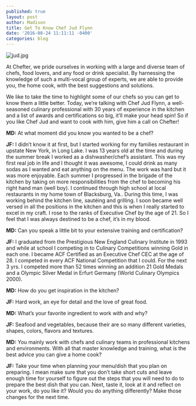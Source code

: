 ```yaml
---
published: true
layout: post
author: Madison
title: Get To Know Chef Jud Flynn
date: '2016-08-24 11:11:11 -0400'
categories: blog
---
```

![jud.jpg]({{site.baseurl}}/img/jud.jpg)

At Chefter, we pride ourselves in working with a large and diverse team of chefs, food lovers, and any food or drink specialist. By harnessing the knowledge of such a multi-vocal group of experts, we are able to provide you, the home cook, with the best suggestions and solutions. 

We like to take the time to highlight some of our chefs so you can get to know them a little better. Today, we’re talking with Chef Jud Flynn, a well-seasoned culinary professional with 30 years of experience in the kitchen and a list of awards and certifications so big, it’ll make your head spin! So if you like Chef Jud and want to cook with him, give him a call on Chefter! 

**MD:** At what moment did you know you wanted to be a chef? 

**JF:** I didn’t know it at first, but I started working for my families restaurant in upstate New York, in Long Lake. I was 13 years old at the time and during the summer break I worked as a dishwasher/chef’s assistant. This was my first real job in life and I thought it was awesome, I could drink as many sodas as I wanted and eat anything on the menu. The work was hard but it was more enjoyable. Each summer I progressed in the brigade of the kitchen by taking on more responsibilities from the chef to becoming his right hand man (well boy). I continued through high school at local restaurants in my home town of Blacksburg, Va.. During this time, I was working behind the kitchen line, sautéing and grilling. I soon became well versed in all the positions in the kitchen and this is when I really started to excel in my craft. I rose to the ranks of Executive Chef by the age of 21. So I feel that I was always destined to be a chef, it’s in my blood.

 **MD:** Can you speak a little bit to your extensive training and certification?

**JF:** I graduated from the Prestigious New England Culinary Institute in 1993 and while at school I competing in to Culinary Competitions winning Gold in each one. I became ACF Certified as an Executive Chef CEC at the age of 28. I competed in every ACF National Competition that I could. For the next 3 yrs. I competed more than 52 times winning an addition 21 Gold Medals and a Olympic Silver Medal in Erfurt Germany (World Culinary Olympics 2000).

**MD:** How do you get inspiration in the kitchen? 

**JF:** Hard work, an eye for detail and the love of great food.

**MD:** What’s your favorite ingredient to work with and why? 

**JF:** Seafood and vegetables, because their are so many different varieties, shapes, colors, flavors and textures.

**MD:** You mainly work with chefs and culinary teams in professional kitchens and environments. With all that master knowledge and training, what is the best advice you can give a home cook? 

**JF:** Take your time when planning your menu/dish that you plan on preparing. I mean make sure that you don’t take short cuts and leave enough time for yourself to figure out the steps that you will need to do to prepare the best dish that you can. Next, taste it, look at it and reflect on your work, do you like it? Would you do anything differently? Make those changes for the next time.
